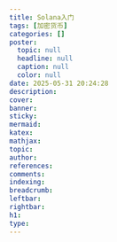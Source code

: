 ```yaml
---
title: Solana入门
tags: [加密货币]
categories: []
poster:
  topic: null
  headline: null
  caption: null
  color: null
date: 2025-05-31 20:24:28
description:
cover:
banner:
sticky:
mermaid:
katex:
mathjax:
topic:
author:
references:
comments:
indexing:
breadcrumb:
leftbar:
rightbar:
h1:
type:
---
```



